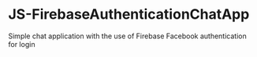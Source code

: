 # JS-FirebaseAuthenticationChatApp
Simple chat application with the use of Firebase Facebook authentication for login
